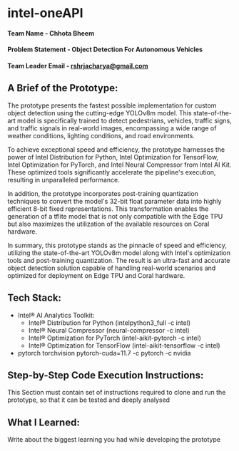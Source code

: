 # intel-oneAPI

#### Team Name - Chhota Bheem
#### Problem Statement - Object Detection For Autonomous Vehicles
#### Team Leader Email - rshrjacharya@gmail.com

## A Brief of the Prototype:
The prototype presents the fastest possible implementation for custom object detection using the cutting-edge YOLOv8m model. This state-of-the-art model is specifically trained to detect pedestrians, vehicles, traffic signs, and traffic signals in real-world images, encompassing a wide range of weather conditions, lighting conditions, and road environments.

To achieve exceptional speed and efficiency, the prototype harnesses the power of Intel Distribution for Python, Intel Optimization for TensorFlow, Intel Optimization for PyTorch, and Intel Neural Compressor from Intel AI Kit. These optimized tools significantly accelerate the pipeline's execution, resulting in unparalleled performance.

In addition, the prototype incorporates post-training quantization techniques to convert the model's 32-bit float parameter data into highly efficient 8-bit fixed representations. This transformation enables the generation of a tflite model that is not only compatible with the Edge TPU but also maximizes the utilization of the available resources on Coral hardware.

In summary, this prototype stands as the pinnacle of speed and efficiency, utilizing the state-of-the-art YOLOv8m model along with Intel's optimization tools and post-training quantization. The result is an ultra-fast and accurate object detection solution capable of handling real-world scenarios and optimized for deployment on Edge TPU and Coral hardware.

## Tech Stack:
* Intel® AI Analytics Toolkit:
  * Intel® Distribution for Python (intelpython3_full -c intel)
  * Intel® Neural Compressor (neural-compressor -c intel)
  * Intel® Optimization for PyTorch (intel-aikit-pytorch -c intel)
  * Intel® Optimization for TensorFlow (intel-aikit-tensorflow -c intel)
* pytorch torchvision pytorch-cuda=11.7 -c pytorch -c nvidia

## Step-by-Step Code Execution Instructions:
This Section must contain set of instructions required to clone and run the prototype, so that it can be tested and deeply analysed

## What I Learned:
Write about the biggest learning you had while developing the prototype

